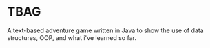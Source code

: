 # TBAG
A text-based adventure game written in Java to show the use of data structures, OOP, and what i've learned so far.
